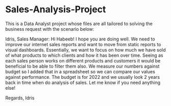 # Sales-Analysis-Project
This is a Data Analyst project whose files are all tailored to solving the business request with the scenario below:

Idris, Sales Manager:
Hi Habeeb!
I hope you are doing well. We need to improve our internet sales reports and want to move from static reports to visual dashboards.
Essentially, we want to focus on how much we have sold of what products to which clients and how it has been over time.
Seeing as each sales person works on different products and customers it would be beneficial to be able to filter them also.
We measure our numbers against budget so I added that in a spreadsheet so we can compare our values against performance.
The budget is for 2022 and we usually look 2 years back in time when do analysis of sales.
Let me know if you need anything else!

Regards,
Idris
